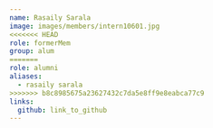 ```yaml
---
name: Rasaily Sarala 
image: images/members/intern10601.jpg 
<<<<<<< HEAD
role: formerMem
group: alum
=======
role: alumni
aliases:
  - rasaily sarala
>>>>>>> b8c8985675a23627432c7da5e8ff9e8eabca77c9
links:
  github: link_to_github 
---
```


